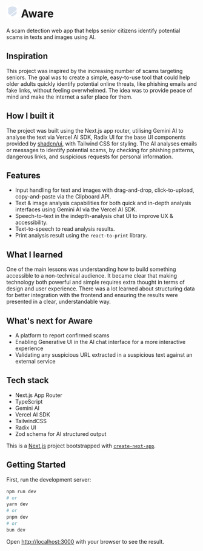 # <img src='./src/app/shield-logo.png' alt='logo for aware'/> Aware

A scam detection web app that helps senior citizens identify potential scams in texts and images using AI.

## Inspiration

This project was inspired by the increasing number of scams targeting seniors. The goal was to create a simple, easy-to-use tool that could help older adults quickly identify potential online threats, like phishing emails and fake links, without feeling overwhelmed. The idea was to provide peace of mind and make the internet a safer place for them.

## How I built it

The project was built using the Next.js app router, utilising Gemini AI to analyse the text via Vercel AI SDK, Radix UI for the base UI components provided by [shadcn/ui](https://ui.shadcn.com), with Tailwind CSS for styling. The AI analyses emails or messages to identify potential scams, by checking for phishing patterns, dangerous links, and suspicious requests for personal information.

## Features

- Input handling for text and images with drag-and-drop, click-to-upload, copy-and-paste via the Clipboard API.
- Text & image analysis capabilities for both quick and in-depth analysis interfaces using Gemini AI via the Vercel AI SDK.
- Speech-to-text in the indepth-analysis chat UI to improve UX & accessibility.
- Text-to-speech to read analysis results.
- Print analysis result using the `react-to-print` library.

## What I learned

One of the main lessons was understanding how to build something accessible to a non-technical audience. It became clear that making technology both powerful and simple requires extra thought in terms of design and user experience. There was a lot learned about structuring data for better integration with the frontend and ensuring the results were presented in a clear, understandable way.

## What's next for Aware

- A platform to report confirmed scams
- Enabling Generative UI in the AI chat interface for a more interactive experience
- Validating any suspicious URL extracted in a suspicious text against an external service

## Tech stack

- Next.js App Router
- TypeScript
- Gemini AI
- Vercel AI SDK
- TailwindCSS
- Radix UI
- Zod schema for AI structured output

This is a [Next.js](https://nextjs.org) project bootstrapped with [`create-next-app`](https://nextjs.org/docs/app/api-reference/cli/create-next-app).

## Getting Started

First, run the development server:

```bash
npm run dev
# or
yarn dev
# or
pnpm dev
# or
bun dev
```

Open [http://localhost:3000](http://localhost:3000) with your browser to see the result.

